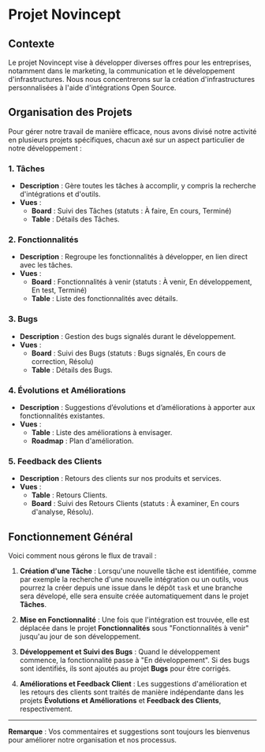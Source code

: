 # Projet Novincept

## Contexte
Le projet Novincept vise à développer diverses offres pour les entreprises, notamment dans le marketing, la communication et le développement d'infrastructures. Nous nous concentrerons sur la création d'infrastructures personnalisées à l'aide d'intégrations Open Source.

## Organisation des Projets
Pour gérer notre travail de manière efficace, nous avons divisé notre activité en plusieurs projets spécifiques, chacun axé sur un aspect particulier de notre développement :

### 1. Tâches
- **Description** : Gère toutes les tâches à accomplir, y compris la recherche d'intégrations et d'outils.
- **Vues** : 
  - **Board** : Suivi des Tâches (statuts : À faire, En cours, Terminé)
  - **Table** : Détails des Tâches.

### 2. Fonctionnalités
- **Description** : Regroupe les fonctionnalités à développer, en lien direct avec les tâches.
- **Vues** : 
  - **Board** : Fonctionnalités à venir (statuts : À venir, En développement, En test, Terminé)
  - **Table** : Liste des fonctionnalités avec détails.

### 3. Bugs
- **Description** : Gestion des bugs signalés durant le développement.
- **Vues** : 
  - **Board** : Suivi des Bugs (statuts : Bugs signalés, En cours de correction, Résolu)
  - **Table** : Détails des Bugs.

### 4. Évolutions et Améliorations
- **Description** : Suggestions d’évolutions et d’améliorations à apporter aux fonctionnalités existantes.
- **Vues** : 
  - **Table** : Liste des améliorations à envisager.
  - **Roadmap** : Plan d'amélioration.

### 5. Feedback des Clients
- **Description** : Retours des clients sur nos produits et services.
- **Vues** : 
  - **Table** : Retours Clients.
  - **Board** : Suivi des Retours Clients (statuts : À examiner, En cours d'analyse, Résolu).

## Fonctionnement Général
Voici comment nous gérons le flux de travail :

1. **Création d'une Tâche** : Lorsqu'une nouvelle tâche est identifiée, comme par exemple la recherche d'une nouvelle intégration ou un outils, vous pourrez la créer depuis une issue dans le dépôt `task` et une branche sera dévelopé, elle sera ensuite créée automatiquement dans le projet **Tâches**.
   
2. **Mise en Fonctionnalité** : Une fois que l'intégration est trouvée, elle est déplacée dans le projet **Fonctionnalités** sous "Fonctionnalités à venir" jusqu'au jour de son développement.

3. **Développement et Suivi des Bugs** : Quand le développement commence, la fonctionnalité passe à "En développement". Si des bugs sont identifiés, ils sont ajoutés au projet **Bugs** pour être corrigés.

4. **Améliorations et Feedback Client** : Les suggestions d'amélioration et les retours des clients sont traités de manière indépendante dans les projets **Évolutions et Améliorations** et **Feedback des Clients**, respectivement.


---

**Remarque** : Vos commentaires et suggestions sont toujours les bienvenus pour améliorer notre organisation et nos processus.
